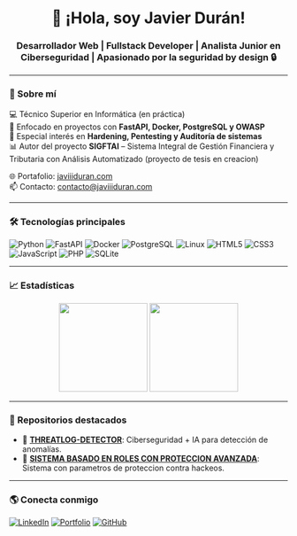<h1 align="center">👋 ¡Hola, soy Javier Durán!</h1>
<h3 align="center">Desarrollador Web | Fullstack Developer | Analista Junior en Ciberseguridad | Apasionado por la seguridad by design 🔒</h3>

---

### 🧠 Sobre mí
💻 Técnico Superior en Informática (en práctica)  
🚀 Enfocado en proyectos con **FastAPI, Docker, PostgreSQL y OWASP**  
🔐 Especial interés en **Hardening, Pentesting y Auditoría de sistemas**  
📊 Autor del proyecto **SIGFTAI** – Sistema Integral de Gestión Financiera y Tributaria con Análisis Automatizado (proyecto de tesis en creacion)

🌐 Portafolio: [javiiiduran.com](https://javiiiduran.com)  
📫 Contacto: contacto@javiiiduran.com

---

### 🛠️ Tecnologías principales
![Python](https://img.shields.io/badge/Python-3776AB?logo=python&logoColor=white)
![FastAPI](https://img.shields.io/badge/FastAPI-009688?logo=fastapi&logoColor=white)
![Docker](https://img.shields.io/badge/Docker-2496ED?logo=docker&logoColor=white)
![PostgreSQL](https://img.shields.io/badge/PostgreSQL-336791?logo=postgresql&logoColor=white)
![Linux](https://img.shields.io/badge/Linux-FCC624?logo=linux&logoColor=black)
![HTML5](https://img.shields.io/badge/HTML5-E34F26?logo=html5&logoColor=white)
![CSS3](https://img.shields.io/badge/CSS3-1572B6?logo=css3&logoColor=white)
![JavaScript](https://img.shields.io/badge/JavaScript-F7DF1E?logo=javascript&logoColor=black)
![PHP](https://img.shields.io/badge/PHP-777BB4?logo=php&logoColor=white)
![SQLite](https://img.shields.io/badge/SQLite-07405E?logo=sqlite&logoColor=white)

---

### 📈 Estadísticas
<p align="center">
  <img src="https://github-readme-stats.vercel.app/api?username=javierd1408&show_icons=true&theme=tokyonight" height="160px"/>
  <img src="https://github-readme-stats.vercel.app/api/top-langs/?username=javierd1408&layout=compact&theme=tokyonight" height="160px"/>
</p>

---

### 🧩 Repositorios destacados
- 🧠 [**THREATLOG-DETECTOR**](https://github.com/javierd1408/THREATLOG-DETECTOR): Ciberseguridad + IA para detección de anomalías.  
- 💼 [**SISTEMA BASADO EN ROLES CON PROTECCION AVANZADA**](https://github.com/javierd1408/SISTEMA-BASADO-EN-ROLES-CON-PROTECCION-AVANZADA
): Sistema con parametros de proteccion contra hackeos.   

---

### 🌎 Conecta conmigo
[![LinkedIn](https://img.shields.io/badge/LinkedIn-0A66C2?logo=linkedin&logoColor=white)](https://linkedin.com/in/javier-andrés-durán-mata-7a208725a)
[![Portfolio](https://img.shields.io/badge/Portafolio-javiiiduran.com-14a800?logo=vercel&logoColor=white)](https://javiiiduran.com)
[![GitHub](https://img.shields.io/badge/GitHub-javierd1408-181717?logo=github)](https://github.com/javierd1408)
